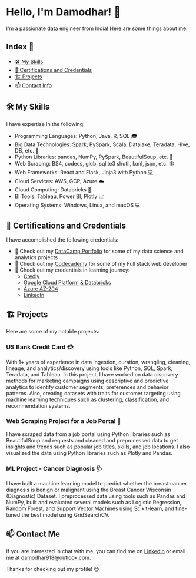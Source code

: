 # Hello, I'm Damodhar! 👋

I'm a passionate data engineer from India! Here are some things about me:

## Index 📑
- [🛠️ My Skills](#%EF%B8%8F-my-skills)
- [🌱 Certifications and Credentials](#-certifications-and-credentials)
- [🏗️ Projects](#%EF%B8%8F-projects)
- [📫 Contact Info](#-contact-me)

## 🛠️ My Skills
I have expertise in the following:

- Programming Languages: Python, Java, R, SQL 🎓
- Big Data Technologies: Spark, PySpark, Scala, Datalake, Teradata, Hive, DB, etc. 🚀
- Python Libraries: pandas, NumPy, PySpark, BeautifulSoup, etc. 🐍
- Web Scraping: BS4, codecs, glob, sqlite3 shutil, lxml, json, etc. 🕸️
- Web Frameworks: React and Flask, Jinja3 with Python 💻
- Cloud Services: AWS, GCP, Azure ☁️
- Cloud Computing: Databricks 🚀
- BI Tools: Tableau, Power BI, Plotly 📈
- Operating Systems: Windows, Linux, and macOS 💻

## 🌱 Certifications and Credentials
I have accomplished the following credentials:

- 📝 Check out my [DataCamp Portfolio](https://www.datacamp.com/portfolio/jdamodhar) for some of my data science and analytics projects
- 📝 Check out my [Codecademy](https://www.codecademy.com/profiles/damodhar918) for some of my Full stack web developer
- 🔘 Check out my credentials in learning journey:
  - [Credly](https://www.credly.com/users/damodhar-jangam.7b2d1e73/badges)
  - [Google Cloud Platform & Databricks](https://google.accredible.com/profile/damodhar918/wallet)
  - [Azure AZ-204](https://learn.microsoft.com/en-us/users/damodhar918/credentials/b0a1bfb6c2587d7a)
  - [LinkedIn](https://www.linkedin.com/in/damodhar918)

## 🏗️ Projects
Here are some of my notable projects:

### US Bank Credit Card 💳
With 1+ years of experience in data ingestion, curation, wrangling, cleaning, lineage, and analytics/discovery using tools like Python, SQL, Spark, Teradata, and Tableau. In this project, I have worked on data discovery methods for marketing campaigns using descriptive and predictive analytics to identify customer segments, preferences and behavior patterns. Also, creating datasets with traits for customer targeting using machine learning techniques such as clustering, classification, and recommendation systems. 

### Web Scraping Project for a Job Portal 🏢
I have scraped data from a job portal using Python libraries such as BeautifulSoup and requests and cleaned and preprocessed data to get insights and trends such as popular job titles, skills, and job locations. I also visualized the data using Python libraries such as Plotly and Pandas.

### ML Project - Cancer Diagnosis 🩺
I have built a machine learning model to predict whether the breast cancer diagnosis is benign or malignant using the Breast Cancer Wisconsin (Diagnostic) Dataset. I preprocessed data using tools such as Pandas and NumPy, built and evaluated several models such as Logistic Regression, Random Forest, and Support Vector Machines using Scikit-learn, and fine-tuned the best model using GridSearchCV.

## 📫 Contact Me
If you are interested in chat with me, you can find me on [LinkedIn](https://www.linkedin.com/in/damodhar918) or email me at damodhar918@outlook.com.

Thanks for checking out my profile! 😊
